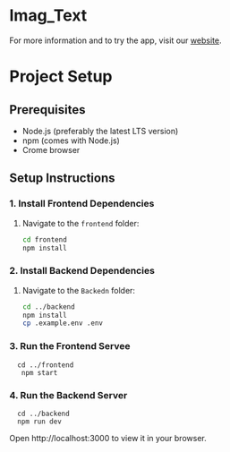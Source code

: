 # Imag_Text   
For more information and to try the app, visit our [website](https://text-image-five.vercel.app/).
# Project Setup
## Prerequisites

- Node.js (preferably the latest LTS version)
- npm (comes with Node.js)
- Crome browser

## Setup Instructions

### 1. Install Frontend Dependencies

1. Navigate to the `frontend` folder:
   ```bash
   cd frontend
   npm install

### 2. Install Backend Dependencies
1. Navigate to the `Backedn` folder:
     ```bash
    cd ../backend
    npm install
     cp .example.env .env
### 3. Run the Frontend Servee
      cd ../frontend
       npm start
### 4. Run the Backend Server
      cd ../backend
      npm run dev
Open http://localhost:3000 to view it in your browser.
